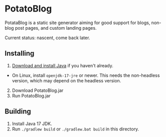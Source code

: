 # PotatoBlog

PotataBlog is a static site generator aiming for good support for blogs, non-blog post pages, and custom landing pages.

Current status: nascent, come back later.

## Installing

1. [Download and install Java](https://www.java.com/en/download/) if you haven't already.
  - On Linux, install `openjdk-17-jre` or newer. This needs the non-headless version, which may depend on the headless version.
2. Download PotatoBlog.jar
3. Run PotatoBlog.jar

## Building

1. Install Java 17 JDK.
2. Run `./gradlew build` or `./gradlew.bat build` in this directory.
